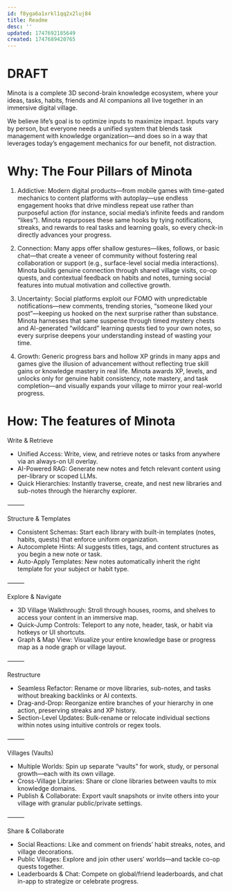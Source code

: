 ```yaml
---
id: f8yga6a1xrkl1qq2x2luj84
title: Readme
desc: ''
updated: 1747692185649
created: 1747689420765
---
```


# DRAFT
Minota is a complete 3D second-brain knowledge ecosystem, where your ideas, tasks, habits, friends and AI companions all live together in an immersive digital village.

We believe life’s goal is to optimize inputs to maximize impact. Inputs vary by person, but everyone needs a unified system that blends task management with knowledge organization—and does so in a way that leverages today’s engagement mechanics for our benefit, not distraction.

# Why: The Four Pillars of Minota
1. Addictive: Modern digital products—from mobile games with time-gated mechanics to content platforms with autoplay—use endless engagement hooks that drive mindless repeat use rather than purposeful action (for instance, social media’s infinite feeds and random “likes”). Minota repurposes these same hooks by tying notifications, streaks, and rewards to real tasks and learning goals, so every check-in directly advances your progress.

2. Connection: Many apps offer shallow gestures—likes, follows, or basic chat—that create a veneer of community without fostering real collaboration or support (e.g., surface-level social media interactions). Minota builds genuine connection through shared village visits, co-op quests, and contextual feedback on habits and notes, turning social features into mutual motivation and collective growth.

3. Uncertainty: Social platforms exploit our FOMO with unpredictable notifications—new comments, trending stories, “someone liked your post”—keeping us hooked on the next surprise rather than substance. Minota harnesses that same suspense through timed mystery chests and AI-generated “wildcard” learning quests tied to your own notes, so every surprise deepens your understanding instead of wasting your time.

4. Growth: Generic progress bars and hollow XP grinds in many apps and games give the illusion of advancement without reflecting true skill gains or knowledge mastery in real life. Minota awards XP, levels, and unlocks only for genuine habit consistency, note mastery, and task completion—and visually expands your village to mirror your real-world progress.

# How: The features of Minota

Write & Retrieve
- Unified Access: Write, view, and retrieve notes or tasks from anywhere via an always-on UI overlay.
- AI-Powered RAG: Generate new notes and fetch relevant content using per-library or scoped LLMs.
- Quick Hierarchies: Instantly traverse, create, and nest new libraries and sub-notes through the hierarchy explorer.

⸻

Structure & Templates
- Consistent Schemas: Start each library with built-in templates (notes, habits, quests) that enforce uniform organization.
- Autocomplete Hints: AI suggests titles, tags, and content structures as you begin a new note or task.
- Auto-Apply Templates: New notes automatically inherit the right template for your subject or habit type.

⸻

Explore & Navigate
- 3D Village Walkthrough: Stroll through houses, rooms, and shelves to access your content in an immersive map.
- Quick-Jump Controls: Teleport to any note, header, task, or habit via hotkeys or UI shortcuts.
- Graph & Map View: Visualize your entire knowledge base or progress map as a node graph or village layout.

⸻

Restructure
- Seamless Refactor: Rename or move libraries, sub-notes, and tasks without breaking backlinks or AI contexts.
- Drag-and-Drop: Reorganize entire branches of your hierarchy in one action, preserving streaks and XP history.
- Section-Level Updates: Bulk-rename or relocate individual sections within notes using intuitive controls or regex tools.

⸻

Villages (Vaults)
- Multiple Worlds: Spin up separate “vaults” for work, study, or personal growth—each with its own village.
- Cross-Village Libraries: Share or clone libraries between vaults to mix knowledge domains.
- Publish & Collaborate: Export vault snapshots or invite others into your village with granular public/private settings.

⸻

Share & Collaborate
- Social Reactions: Like and comment on friends’ habit streaks, notes, and village decorations.
- Public Villages: Explore and join other users’ worlds—and tackle co-op quests together.
- Leaderboards & Chat: Compete on global/friend leaderboards, and chat in-app to strategize or celebrate progress.
